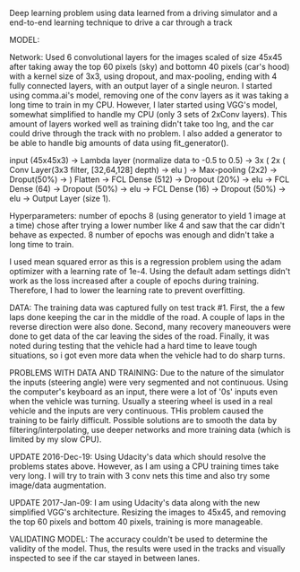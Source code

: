 Deep learning problem using data learned from a driving simulator and a end-to-end learning technique to drive a car through a track

MODEL:

Network: Used 6 convolutional layers for the images scaled of size 45x45 after taking away the top 60 pixels (sky) and bottomn 40 pixels (car's hood) with a kernel size of 3x3, using dropout, and max-pooling, ending with 4 fully connected layers, with an output layer of a single neuron. I started using comma.ai's model, removing one of the conv layers as it was taking a long time to train in my CPU. However, I later started using VGG's model, somewhat simplified to handle my CPU (only 3 sets of 2xConv layers). This amount of layers worked well as training didn't take too lng, and the car could drive through the track with no problem. I also added a generator to be able to handle big amounts of data using fit_generator().

input (45x45x3) -> 
Lambda layer (normalize data to -0.5 to 0.5) -> 
3x (
	2x ( Conv Layer(3x3 filter, [32,64,128] depth) -> elu ) ->
	Max-pooling (2x2) -> 
	Droput(50%) -> 
    )
Flatten -> 
FCL Dense (512) ->
Dropout (20%) -> 
elu -> 
FCL Dense (64) -> 
Dropout (50%) -> 
elu -> 
FCL Dense (16) -> 
Dropout (50%) -> 
elu -> 
Output Layer (size 1).

Hyperparameters:
number of epochs 8 (using generator to yield 1 image at a time) chose after trying a lower number like 4 and saw that the car didn't behave as expected. 8 number of epochs was enough and didn't take a long time to train.

I used mean squared error as this is a regression problem using the adam optimizer with a learning rate of 1e-4. Using the default adam settings didn't work as the loss increased after a couple of epochs during training. Therefore, I had to lower the learning rate to prevent overfitting.

DATA: The training data was captured fully on test track #1. First, the a few laps done keeping the car in the middle of the road. A couple of laps in the reverse direction were also done. Second, many recovery maneouvers were done to get data of the car leaving the sides of the road. Finally, it was noted during testing that the vehicle had a hard time to leave tough situations, so i got even more data when the vehicle had to do sharp turns.

PROBLEMS WITH DATA AND TRAINING: Due to the nature of the simulator the inputs (steering angle) were very segmented and not continuous. Using the computer's keyboard as an input, there were a lot of '0s' inputs even when the vehicle was turning. Usually a steering wheel is used in a real vehicle and the inputs are very continuous. THis problem caused the training to be fairly difficult. Possible solutions are to smooth the data by filtering/interpolating, use deeper networks and more training data (which is limited by my slow CPU).

UPDATE 2016-Dec-19: Using Udacity's data which should resolve the problems states above. However, as I am using a CPU training times take very long. I will try to train with 3 conv nets this time and also try some image/data augmentation.

UPDATE 2017-Jan-09: I am using Udacity's data along with the new simplified VGG's architecture. Resizing the images to 45x45, and removing the top 60 pixels and bottom 40 pixels, training is more manageable.

VALIDATING MODEL: The accuracy couldn't be used to determine the validity of the model. Thus, the results were used in the tracks and visually inspected to see if the car stayed in between lanes. 
